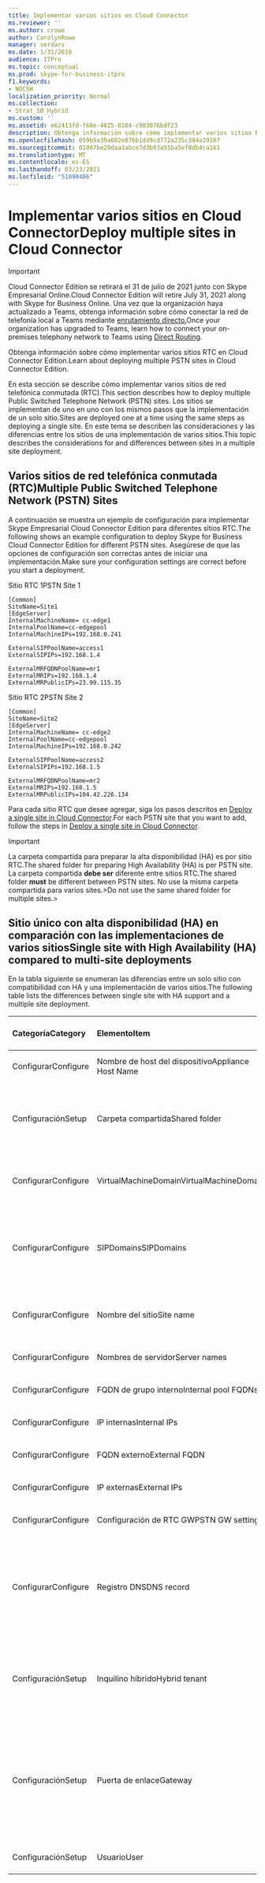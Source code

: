 ```yaml
---
title: Implementar varios sitios en Cloud Connector
ms.reviewer: ''
ms.author: crowe
author: CarolynRowe
manager: serdars
ms.date: 1/31/2018
audience: ITPro
ms.topic: conceptual
ms.prod: skype-for-business-itpro
f1.keywords:
- NOCSH
localization_priority: Normal
ms.collection:
- Strat_SB_Hybrid
ms.custom: ''
ms.assetid: e62413fd-f68e-4825-8384-c983076bdf23
description: Obtenga información sobre cómo implementar varios sitios RTC en Cloud Connector Edition.
ms.openlocfilehash: 059b9a39a082e876b1dd9cd772a235c384a29107
ms.sourcegitcommit: 01087be29daa3abce7d3b03a55ba5ef8db4ca161
ms.translationtype: MT
ms.contentlocale: es-ES
ms.lasthandoff: 03/23/2021
ms.locfileid: "51098406"
---
```

# <a name="deploy-multiple-sites-in-cloud-connector"></a><span data-ttu-id="18b61-103">Implementar varios sitios en Cloud Connector</span><span class="sxs-lookup"><span data-stu-id="18b61-103">Deploy multiple sites in Cloud Connector</span></span>

> [!Important] 
> <span data-ttu-id="18b61-104">Cloud Connector Edition se retirará el 31 de julio de 2021 junto con Skype Empresarial Online.</span><span class="sxs-lookup"><span data-stu-id="18b61-104">Cloud Connector Edition will retire July 31, 2021 along with Skype for Business Online.</span></span> <span data-ttu-id="18b61-105">Una vez que la organización haya actualizado a Teams, obtenga información sobre cómo conectar la red de telefonía local a Teams mediante [enrutamiento directo.](/MicrosoftTeams/direct-routing-landing-page)</span><span class="sxs-lookup"><span data-stu-id="18b61-105">Once your organization has upgraded to Teams, learn how to connect your on-premises telephony network to Teams using [Direct Routing](/MicrosoftTeams/direct-routing-landing-page).</span></span>

<span data-ttu-id="18b61-106">Obtenga información sobre cómo implementar varios sitios RTC en Cloud Connector Edition.</span><span class="sxs-lookup"><span data-stu-id="18b61-106">Learn about deploying multiple PSTN sites in Cloud Connector Edition.</span></span>
  
<span data-ttu-id="18b61-107">En esta sección se describe cómo implementar varios sitios de red telefónica conmutada (RTC).</span><span class="sxs-lookup"><span data-stu-id="18b61-107">This section describes how to deploy multiple Public Switched Telephone Network (PSTN) sites.</span></span> <span data-ttu-id="18b61-108">Los sitios se implementan de uno en uno con los mismos pasos que la implementación de un solo sitio.</span><span class="sxs-lookup"><span data-stu-id="18b61-108">Sites are deployed one at a time using the same steps as deploying a single site.</span></span> <span data-ttu-id="18b61-109">En este tema se describen las consideraciones y las diferencias entre los sitios de una implementación de varios sitios.</span><span class="sxs-lookup"><span data-stu-id="18b61-109">This topic describes the considerations for and differences between sites in a multiple site deployment.</span></span> 
  
## <a name="multiple-public-switched-telephone-network-pstn-sites"></a><span data-ttu-id="18b61-110">Varios sitios de red telefónica conmutada (RTC)</span><span class="sxs-lookup"><span data-stu-id="18b61-110">Multiple Public Switched Telephone Network (PSTN) Sites</span></span>

<span data-ttu-id="18b61-111">A continuación se muestra un ejemplo de configuración para implementar Skype Empresarial Cloud Connector Edition para diferentes sitios RTC.</span><span class="sxs-lookup"><span data-stu-id="18b61-111">The following shows an example configuration to deploy Skype for Business Cloud Connector Edition for different PSTN sites.</span></span> <span data-ttu-id="18b61-112">Asegúrese de que las opciones de configuración son correctas antes de iniciar una implementación.</span><span class="sxs-lookup"><span data-stu-id="18b61-112">Make sure your configuration settings are correct before you start a deployment.</span></span>
  
<span data-ttu-id="18b61-113">Sitio RTC 1</span><span class="sxs-lookup"><span data-stu-id="18b61-113">PSTN Site 1</span></span>
  
```console
[Common]
SiteName=Site1
[EdgeServer]
InternalMachineName= cc-edge1
InternalPoolName=cc-edgepool
InternalMachineIPs=192.168.0.241

ExternalSIPPoolName=access1
ExternalSIPIPs=192.168.1.4

ExternalMRFQDNPoolName=mr1
ExternalMRIPs=192.168.1.4
ExternalMRPublicIPs=23.99.115.35
```

<span data-ttu-id="18b61-114">Sitio RTC 2</span><span class="sxs-lookup"><span data-stu-id="18b61-114">PSTN Site 2</span></span>
  
```console
[Common]
SiteName=Site2
[EdgeServer]
InternalMachineName= cc-edge2
InternalPoolName=cc-edgepool
InternalMachineIPs=192.168.0.242

ExternalSIPPoolName=access2
ExternalSIPIPs=192.168.1.5

ExternalMRFQDNPoolName=mr2
ExternalMRIPs=192.168.1.5
ExternalMRPublicIPs=104.42.226.134
```

<span data-ttu-id="18b61-115">Para cada sitio RTC que desee agregar, siga los pasos descritos en [Deploy a single site in Cloud Connector](deploy-a-single-site-in-cloud-connector.md).</span><span class="sxs-lookup"><span data-stu-id="18b61-115">For each PSTN site that you want to add, follow the steps in [Deploy a single site in Cloud Connector](deploy-a-single-site-in-cloud-connector.md).</span></span>
  
> [!IMPORTANT]
> <span data-ttu-id="18b61-116">La carpeta compartida para preparar la alta disponibilidad (HA) es por sitio RTC.</span><span class="sxs-lookup"><span data-stu-id="18b61-116">The shared folder for preparing High Availability (HA) is per PSTN site.</span></span> <span data-ttu-id="18b61-117">La carpeta compartida **debe ser** diferente entre sitios RTC.</span><span class="sxs-lookup"><span data-stu-id="18b61-117">The shared folder **must** be different between PSTN sites.</span></span> <span data-ttu-id="18b61-118">No use la misma carpeta compartida para varios sites.></span><span class="sxs-lookup"><span data-stu-id="18b61-118">Do not use the same shared folder for multiple sites.></span></span> 
  
## <a name="single-site-with-high-availability-ha-compared-to-multi-site-deployments"></a><span data-ttu-id="18b61-119">Sitio único con alta disponibilidad (HA) en comparación con las implementaciones de varios sitios</span><span class="sxs-lookup"><span data-stu-id="18b61-119">Single site with High Availability (HA) compared to multi-site deployments</span></span>
<span data-ttu-id="18b61-120"><a name="BKMK_SingleSitecomparedtomulti-site"> </a></span><span class="sxs-lookup"><span data-stu-id="18b61-120"><a name="BKMK_SingleSitecomparedtomulti-site"> </a></span></span>

<span data-ttu-id="18b61-121">En la tabla siguiente se enumeran las diferencias entre un solo sitio con compatibilidad con HA y una implementación de varios sitios.</span><span class="sxs-lookup"><span data-stu-id="18b61-121">The following table lists the differences between single site with HA support and a multiple site deployment.</span></span>
  
|<span data-ttu-id="18b61-122">**Categoría**</span><span class="sxs-lookup"><span data-stu-id="18b61-122">**Category**</span></span>|<span data-ttu-id="18b61-123">**Elemento**</span><span class="sxs-lookup"><span data-stu-id="18b61-123">**Item**</span></span>|<span data-ttu-id="18b61-124">**Sitio único con HA**</span><span class="sxs-lookup"><span data-stu-id="18b61-124">**Single-Site with HA**</span></span>|<span data-ttu-id="18b61-125">**Multi-Site**</span><span class="sxs-lookup"><span data-stu-id="18b61-125">**Multi-Site**</span></span>|
|:-----|:-----|:-----|:-----|
|<span data-ttu-id="18b61-126">Configurar</span><span class="sxs-lookup"><span data-stu-id="18b61-126">Configure</span></span>  <br/> |<span data-ttu-id="18b61-127">Nombre de host del dispositivo</span><span class="sxs-lookup"><span data-stu-id="18b61-127">Appliance Host Name</span></span> <br/> |<span data-ttu-id="18b61-128">**Diferentes** entre dispositivos</span><span class="sxs-lookup"><span data-stu-id="18b61-128">**Different** across appliances</span></span> <br/> |<span data-ttu-id="18b61-129">**Diferente** entre sitios RTC</span><span class="sxs-lookup"><span data-stu-id="18b61-129">**Different** across PSTN sites</span></span> <br/> |
|<span data-ttu-id="18b61-130">Configuración</span><span class="sxs-lookup"><span data-stu-id="18b61-130">Setup</span></span>  <br/> |<span data-ttu-id="18b61-131">Carpeta compartida</span><span class="sxs-lookup"><span data-stu-id="18b61-131">Shared folder</span></span>  <br/> |<span data-ttu-id="18b61-132">Requiere la **misma carpeta** compartida en todos los dispositivos</span><span class="sxs-lookup"><span data-stu-id="18b61-132">Requires the **same** shared folder across appliances</span></span> <br/> |<span data-ttu-id="18b61-133">Requiere una **carpeta** compartida diferente en todos los dispositivos</span><span class="sxs-lookup"><span data-stu-id="18b61-133">Requires a **different** shared folder across appliances</span></span> <br/> |
|<span data-ttu-id="18b61-134">Configurar</span><span class="sxs-lookup"><span data-stu-id="18b61-134">Configure</span></span>  <br/> |<span data-ttu-id="18b61-135">VirtualMachineDomain</span><span class="sxs-lookup"><span data-stu-id="18b61-135">VirtualMachineDomain</span></span>  <br/> |<span data-ttu-id="18b61-136">Requiere el **mismo dominio** en todos los dispositivos</span><span class="sxs-lookup"><span data-stu-id="18b61-136">Requires the **same** domain across appliances</span></span> <br/> |<span data-ttu-id="18b61-137">Requiere el **mismo dominio** entre sitios RTC</span><span class="sxs-lookup"><span data-stu-id="18b61-137">Requires the **same** domain across PSTN sites</span></span> <br/> |
|<span data-ttu-id="18b61-138">Configurar</span><span class="sxs-lookup"><span data-stu-id="18b61-138">Configure</span></span>  <br/> |<span data-ttu-id="18b61-139">SIPDomains</span><span class="sxs-lookup"><span data-stu-id="18b61-139">SIPDomains</span></span>  <br/> |<span data-ttu-id="18b61-140">Los nombres de dominio y el orden deben ser **los mismos en** todos los dispositivos</span><span class="sxs-lookup"><span data-stu-id="18b61-140">Domain names and order should be the **same** across appliances</span></span> <br/> |<span data-ttu-id="18b61-141">Los nombres de dominio y el orden deben ser **los mismos** en los sitios RTC</span><span class="sxs-lookup"><span data-stu-id="18b61-141">Domain names and order should be the **same** across PSTN sites</span></span> <br/> |
|<span data-ttu-id="18b61-142">Configurar</span><span class="sxs-lookup"><span data-stu-id="18b61-142">Configure</span></span>  <br/> |<span data-ttu-id="18b61-143">Nombre del sitio</span><span class="sxs-lookup"><span data-stu-id="18b61-143">Site name</span></span>  <br/> |<span data-ttu-id="18b61-144">**Igual** Nombre del sitio en todos los dispositivos</span><span class="sxs-lookup"><span data-stu-id="18b61-144">**Same** Site Name across appliances</span></span> <br/> |<span data-ttu-id="18b61-145">**Diferente** Nombre de sitio en sitios RTC</span><span class="sxs-lookup"><span data-stu-id="18b61-145">**Different** Site Name across PSTN sites</span></span> <br/> |
|<span data-ttu-id="18b61-146">Configurar</span><span class="sxs-lookup"><span data-stu-id="18b61-146">Configure</span></span>  <br/> |<span data-ttu-id="18b61-147">Nombres de servidor</span><span class="sxs-lookup"><span data-stu-id="18b61-147">Server names</span></span>  <br/> |<span data-ttu-id="18b61-148">**Diferentes** entre dispositivos</span><span class="sxs-lookup"><span data-stu-id="18b61-148">**Different** across appliances</span></span> <br/> |<span data-ttu-id="18b61-149">**Diferente** entre sitios RTC</span><span class="sxs-lookup"><span data-stu-id="18b61-149">**Different** across PSTN sites</span></span> <br/> |
|<span data-ttu-id="18b61-150">Configurar</span><span class="sxs-lookup"><span data-stu-id="18b61-150">Configure</span></span>  <br/> |<span data-ttu-id="18b61-151">FQDN de grupo interno</span><span class="sxs-lookup"><span data-stu-id="18b61-151">Internal pool FQDNs</span></span>  <br/> |<span data-ttu-id="18b61-152">**Igual en** todos los dispositivos</span><span class="sxs-lookup"><span data-stu-id="18b61-152">**Same** across appliances</span></span> <br/> |<span data-ttu-id="18b61-153">**Lo mismo** en los sitios RTC</span><span class="sxs-lookup"><span data-stu-id="18b61-153">**Same** across PSTN sites</span></span> <br/> |
|<span data-ttu-id="18b61-154">Configurar</span><span class="sxs-lookup"><span data-stu-id="18b61-154">Configure</span></span>  <br/> |<span data-ttu-id="18b61-155">IP internas</span><span class="sxs-lookup"><span data-stu-id="18b61-155">Internal IPs</span></span>  <br/> |<span data-ttu-id="18b61-156">**Diferentes** entre dispositivos</span><span class="sxs-lookup"><span data-stu-id="18b61-156">**Different** across appliances</span></span> <br/> |<span data-ttu-id="18b61-157">**Diferente** entre sitios RTC</span><span class="sxs-lookup"><span data-stu-id="18b61-157">**Different** across PSTN sites</span></span> <br/> |
|<span data-ttu-id="18b61-158">Configurar</span><span class="sxs-lookup"><span data-stu-id="18b61-158">Configure</span></span>  <br/> |<span data-ttu-id="18b61-159">FQDN externo</span><span class="sxs-lookup"><span data-stu-id="18b61-159">External FQDN</span></span>  <br/> |<span data-ttu-id="18b61-160">**Igual en** todos los dispositivos</span><span class="sxs-lookup"><span data-stu-id="18b61-160">**Same** across appliances</span></span> <br/> |<span data-ttu-id="18b61-161">**Diferente** entre sitios RTC</span><span class="sxs-lookup"><span data-stu-id="18b61-161">**Different** across PSTN sites</span></span> <br/> |
|<span data-ttu-id="18b61-162">Configurar</span><span class="sxs-lookup"><span data-stu-id="18b61-162">Configure</span></span>  <br/> |<span data-ttu-id="18b61-163">IP externas</span><span class="sxs-lookup"><span data-stu-id="18b61-163">External IPs</span></span>  <br/> |<span data-ttu-id="18b61-164">**Diferentes** entre dispositivos</span><span class="sxs-lookup"><span data-stu-id="18b61-164">**Different** across appliances</span></span> <br/> |<span data-ttu-id="18b61-165">**Diferente** entre sitios RTC</span><span class="sxs-lookup"><span data-stu-id="18b61-165">**Different** across PSTN sites</span></span> <br/> |
|<span data-ttu-id="18b61-166">Configurar</span><span class="sxs-lookup"><span data-stu-id="18b61-166">Configure</span></span>  <br/> |<span data-ttu-id="18b61-167">Configuración de RTC GW</span><span class="sxs-lookup"><span data-stu-id="18b61-167">PSTN GW settings</span></span>  <br/> |<span data-ttu-id="18b61-168">**Igual en** todos los dispositivos</span><span class="sxs-lookup"><span data-stu-id="18b61-168">**Same** across appliances</span></span> <br/> |<span data-ttu-id="18b61-169">**Diferente** entre sitios RTC</span><span class="sxs-lookup"><span data-stu-id="18b61-169">**Different** across PSTN sites</span></span> <br/> |
|<span data-ttu-id="18b61-170">Configurar</span><span class="sxs-lookup"><span data-stu-id="18b61-170">Configure</span></span>  <br/> |<span data-ttu-id="18b61-171">Registro DNS</span><span class="sxs-lookup"><span data-stu-id="18b61-171">DNS record</span></span>  <br/> |<span data-ttu-id="18b61-172">Agregar registros con los **mismos** FQDN de acceso externo y **diferentes direcciones** IP</span><span class="sxs-lookup"><span data-stu-id="18b61-172">Add records with the **same** External Access FQDNs and **different** IP addresses</span></span> <br/> |<span data-ttu-id="18b61-173">Agregar registros con **diferentes** FQDN de acceso externo y **distintas** direcciones IP</span><span class="sxs-lookup"><span data-stu-id="18b61-173">Add records with **different** External Access FQDNs and **different** IP addresses</span></span> <br/> |
|<span data-ttu-id="18b61-174">Configuración</span><span class="sxs-lookup"><span data-stu-id="18b61-174">Setup</span></span>  <br/> |<span data-ttu-id="18b61-175">Inquilino híbrido</span><span class="sxs-lookup"><span data-stu-id="18b61-175">Hybrid tenant</span></span>  <br/> |<span data-ttu-id="18b61-176">Establecer HybridPSTNSite</span><span class="sxs-lookup"><span data-stu-id="18b61-176">Set HybridPSTNSite</span></span>  <br/> <span data-ttu-id="18b61-177">Establecer PeerDestination para reserva</span><span class="sxs-lookup"><span data-stu-id="18b61-177">Set PeerDestination for fallback</span></span>  <br/> |<span data-ttu-id="18b61-178">Establecer HybridPSTNSite</span><span class="sxs-lookup"><span data-stu-id="18b61-178">Set HybridPSTNSite</span></span>  <br/> <span data-ttu-id="18b61-179">Establecer PeerDestination para reserva</span><span class="sxs-lookup"><span data-stu-id="18b61-179">Set PeerDestination for fallback</span></span>  <br/> |
|<span data-ttu-id="18b61-180">Configuración</span><span class="sxs-lookup"><span data-stu-id="18b61-180">Setup</span></span>  <br/> |<span data-ttu-id="18b61-181">Puerta de enlace</span><span class="sxs-lookup"><span data-stu-id="18b61-181">Gateway</span></span>  <br/> |<span data-ttu-id="18b61-182">Asignación **MS GW M:N** en este sitio</span><span class="sxs-lookup"><span data-stu-id="18b61-182">MS GW **M:N** mapping in this site</span></span> <br/> |<span data-ttu-id="18b61-183">Las puertas de enlace RTC en cada sitio RTC solo deben conectarse a los servidores de mediación del mismo sitio</span><span class="sxs-lookup"><span data-stu-id="18b61-183">PSTN gateway(s) in each PSTN site should only connect to the Mediation Server(s) in the same site</span></span>  <br/> |
|<span data-ttu-id="18b61-184">Configuración</span><span class="sxs-lookup"><span data-stu-id="18b61-184">Setup</span></span>  <br/> |<span data-ttu-id="18b61-185">Usuario</span><span class="sxs-lookup"><span data-stu-id="18b61-185">User</span></span>  <br/> |<span data-ttu-id="18b61-186">Establecer UserPSTNSettings</span><span class="sxs-lookup"><span data-stu-id="18b61-186">Set UserPSTNSettings</span></span>  <br/> |<span data-ttu-id="18b61-187">Establecer UserPSTNSettings</span><span class="sxs-lookup"><span data-stu-id="18b61-187">Set UserPSTNSettings</span></span>  <br/> |

